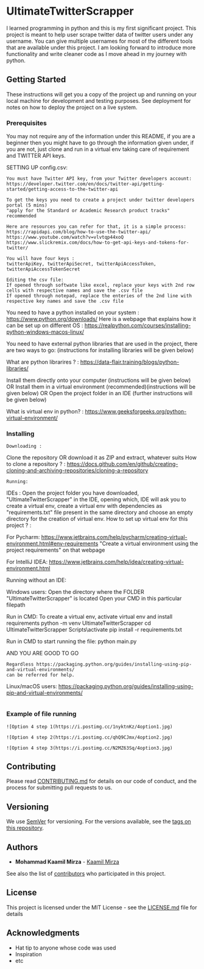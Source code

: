 # UltimateTwitterScrapper

I learned programming in python and this is my first significant project. This project is meant to help user scrape twitter data of twitter users under any username.
You can give multiple usernames for most of the different tools that are available under this project. I am looking forward to introduce more functionality and 
write cleaner code as I move ahead in my journey with python.

## Getting Started

These instructions will get you a copy of the project up and running on your local machine for development and testing purposes. See deployment for notes on how to deploy the project on a live system.

### Prerequisites

You may not require any of the information under this README, if you are a beginner then you might have to go through the information given under, if you are not, just clone and 
run in a virtual env taking care of requirement and TWITTER API keys.

SETTING UP config.csv:
```
You must have Twitter API key, from your Twitter developers account:
https://developer.twitter.com/en/docs/twitter-api/getting-started/getting-access-to-the-twitter-api

To get the keys you need to create a project under twitter developers portal (5 mins)
"apply for the Standard or Academic Research product tracks" recommended 

Here are resources you can refer for that, it is a simple process:
https://rapidapi.com/blog/how-to-use-the-twitter-api/
https://www.youtube.com/watch?v=vlvtqp44xoQ
https://www.slickremix.com/docs/how-to-get-api-keys-and-tokens-for-twitter/

You will have four keys :
twitterApiKey, twitterApiSecret, twitterApiAccessToken, twitterApiAccessTokenSecret

Editing the csv file:
If opened through softwate like excel, replace your keys with 2nd row cells with respective names and save the .csv file
If opened through notepad, replace the enteries of the 2nd line with respective key names and save the .csv file
```


You need to have a python installed on your system : https://www.python.org/downloads/ 
Here is a webpage that explains how it can be set up on different OS : https://realpython.com/courses/installing-python-windows-macos-linux/

You need to have external python libraries that are used in the project, there are two ways to go:
(instructions for installing libraries will be given below)

What are python librarires ? : https://data-flair.training/blogs/python-libraries/

Install them directly onto your computer (instructions will be given below)
OR
Install them in a virtual environment (recommended)(instructions will be given below)
OR
Open the project folder in an IDE (further instructions will be given below)


What is virtual env in python? : https://www.geeksforgeeks.org/python-virtual-environment/


### Installing
```
Downloading :
```
Clone the repository OR download it as ZIP and extract, whatever suits
How to clone a repository ? : https://docs.github.com/en/github/creating-cloning-and-archiving-repositories/cloning-a-repository
```
Running:
```
  IDEs : Open the project folder you have downloaded, "UltimateTwitterScrapper" in the IDE, opening which, IDE will ask
  you to create a virtual env, create a virtual env with dependencies as "requirements.txt" file present in the same directory and
  choose an empty directory for the creation of virtual env.
How to set up virtual env for this project ? : 

For Pycharm:
https://www.jetbrains.com/help/pycharm/creating-virtual-environment.html#env-requirements
"Create a virtual environment using the project requirements" on that webpage 

For IntelliJ IDEA:
https://www.jetbrains.com/help/idea/creating-virtual-environment.html

Running without an IDE:

Windows users: 
  Open the directory where the FOLDER "UltimateTwitterScrapper" is located
  Open your CMD in this particular filepath 

  Run in CMD: To create a virtual env, activate virtual env and install requirements
    python -m venv UltimateTwitterScrapper 
    cd UltimateTwitterScrapper
    Scripts\activate 
    pip install -r requirements.txt 

  Run in CMD to start running the file:
    python main.py
  
  AND YOU ARE GOOD TO GO 
     
    Regardless https://packaging.python.org/guides/installing-using-pip-and-virtual-environments/  
    can be referred for help.

Linux/macOS users:
  https://packaging.python.org/guides/installing-using-pip-and-virtual-environments/
```  
```


### Example of file running

```
![Option 4 step 1(https://i.postimg.cc/1nyktnKz/4option1.jpg)

![Option 4 step 2(https://i.postimg.cc/qhQ9CJmx/4option2.jpg)

![Option 4 step 3(https://i.postimg.cc/N2MZ63Sq/4option3.jpg)
```



## Contributing

Please read [CONTRIBUTING.md](https://gist.github.com/PurpleBooth/b24679402957c63ec426) for details on our code of conduct, and the process for submitting pull requests to us.

## Versioning

We use [SemVer](http://semver.org/) for versioning. For the versions available, see the [tags on this repository](https://github.com/your/project/tags). 

## Authors

* **Mohammad Kaamil Mirza** - [Kaamil Mirza](https://github.com/kaamilmirza)

See also the list of [contributors](https://github.com/your/project/contributors) who participated in this project.

## License

This project is licensed under the MIT License - see the [LICENSE.md](LICENSE.md) file for details

## Acknowledgments

* Hat tip to anyone whose code was used
* Inspiration
* etc

